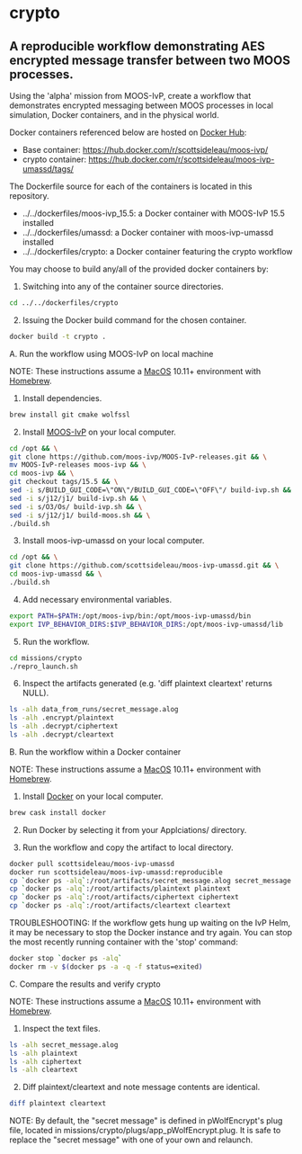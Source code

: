 # crypto
## A reproducible workflow demonstrating AES encrypted message transfer between two MOOS processes.

Using the 'alpha' mission from MOOS-IvP, create a workflow that demonstrates
encrypted messaging between MOOS processes  in local simulation, Docker 
containers, and in the physical world.

Docker containers referenced below are hosted on
[Docker Hub](https://hub.docker.com):

  * Base container: https://hub.docker.com/r/scottsideleau/moos-ivp/
  * crypto container: https://hub.docker.com/r/scottsideleau/moos-ivp-umassd/tags/

The Dockerfile source for each of the containers is located in this repository.

  * ../../dockerfiles/moos-ivp_15.5: a Docker container with MOOS-IvP 15.5 installed
  * ../../dockerfiles/umassd: a Docker container with moos-ivp-umassd installed
  * ../../dockerfiles/crypto: a Docker container featuring the crypto workflow

You may choose to build any/all of the provided docker containers by:

  1. Switching into any of the container source directories.

  ```bash
  cd ../../dockerfiles/crypto
  ```

  2. Issuing the Docker build command for the chosen container.

  ```bash
  docker build -t crypto .
  ```

A. Run the workflow using MOOS-IvP on local machine

  NOTE: These instructions assume a [MacOS](http://www.apple.com/macos/)
  10.11+ environment with [Homebrew](http://brew.sh/index.html).

  1. Install dependencies.

  ```bash
  brew install git cmake wolfssl
  ```

  2. Install [MOOS-IvP](http://moos-ivp.org) on your local computer.

  ```bash
  cd /opt && \
  git clone https://github.com/moos-ivp/MOOS-IvP-releases.git && \
  mv MOOS-IvP-releases moos-ivp && \
  cd moos-ivp && \
  git checkout tags/15.5 && \
  sed -i s/BUILD_GUI_CODE=\"ON\"/BUILD_GUI_CODE=\"OFF\"/ build-ivp.sh && \
  sed -i s/j12/j1/ build-ivp.sh && \
  sed -i s/O3/Os/ build-ivp.sh && \
  sed -i s/j12/j1/ build-moos.sh && \
  ./build.sh
  ```

  3. Install moos-ivp-umassd on your local computer.

  ```bash
  cd /opt && \
  git clone https://github.com/scottsideleau/moos-ivp-umassd.git && \
  cd moos-ivp-umassd && \
  ./build.sh
  ```

  4. Add necessary environmental variables.

  ```bash
  export PATH=$PATH:/opt/moos-ivp/bin:/opt/moos-ivp-umassd/bin
  export IVP_BEHAVIOR_DIRS:$IVP_BEHAVIOR_DIRS:/opt/moos-ivp-umassd/lib
  ```

  5. Run the workflow.

  ```bash
  cd missions/crypto
  ./repro_launch.sh
  ```

  6. Inspect the artifacts generated (e.g. 'diff plaintext cleartext' returns NULL).

  ```bash
  ls -alh data_from_runs/secret_message.alog
  ls -alh .encrypt/plaintext
  ls -alh .decrypt/ciphertext
  ls -alh .decrypt/cleartext
  ```

B. Run the workflow within a Docker container

  NOTE: These instructions assume a [MacOS](http://www.apple.com/macos/)
  10.11+ environment with [Homebrew](http://brew.sh/index.html).

  1. Install [Docker](https://www.docker.com) on your local computer.

  ```bash
  brew cask install docker
  ```

  2. Run Docker by selecting it from your Applciations/ directory.

  3. Run the workflow and copy the artifact to local directory.

  ```bash
  docker pull scottsideleau/moos-ivp-umassd
  docker run scottsideleau/moos-ivp-umassd:reproducible 
  cp `docker ps -alq`:/root/artifacts/secret_message.alog secret_message.alog
  cp `docker ps -alq`:/root/artifacts/plaintext plaintext
  cp `docker ps -alq`:/root/artifacts/ciphertext ciphertext
  cp `docker ps -alq`:/root/artifacts/cleartext cleartext
  ```
  TROUBLESHOOTING: If the workflow gets hung up waiting on the IvP Helm, it
  may be necessary to stop the Docker instance and try again.  You can stop the
  most recently running container with the 'stop' command:

  ```bash 
  docker stop `docker ps -alq`
  docker rm -v $(docker ps -a -q -f status=exited)
  ```

C. Compare the results and verify crypto

  NOTE: These instructions assume a [MacOS](http://www.apple.com/macos/)
  10.11+ environment with [Homebrew](http://brew.sh/index.html).

  1. Inspect the text files.

  ```bash
  ls -alh secret_message.alog
  ls -alh plaintext
  ls -alh ciphertext
  ls -alh cleartext
  ```

  2. Diff plaintext/cleartext and note message contents are identical.

  ```bash
  diff plaintext cleartext
  ```

  NOTE: By default, the "secret message" is defined in pWolfEncrypt's plug file,
  located in missions/crypto/plugs/app\_pWolfEncrypt.plug.  It is safe to replace 
  the "secret message" with one of your own and relaunch.

